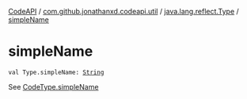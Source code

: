 [CodeAPI](../../index.md) / [com.github.jonathanxd.codeapi.util](../index.md) / [java.lang.reflect.Type](index.md) / [simpleName](.)

# simpleName

`val Type.simpleName: `[`String`](https://kotlinlang.org/api/latest/jvm/stdlib/kotlin/-string/index.html)

See [CodeType.simpleName](../../com.github.jonathanxd.codeapi.type/-code-type/simple-name.md)

